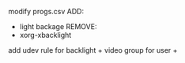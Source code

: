 modify progs.csv
ADD:
- light backage 
REMOVE:
- xorg-xbacklight

add udev rule for backlight + video group for user + 
